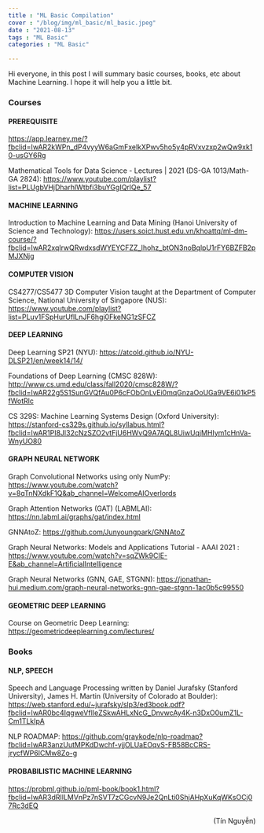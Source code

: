 ```yaml
---
title : "ML Basic Compilation"
cover : "/blog/img/ml_basic/ml_basic.jpeg"
date : "2021-08-13"
tags : "ML Basic"
categories : "ML Basic"

---
```


Hi everyone, in this post I will summary basic courses, books, etc about Machine Learning. I hope it will help you a little bit.<br/>


### Courses
#### PREREQUISITE
https://app.learney.me/?fbclid=IwAR2kWPn_dP4vyyW6aGmFxelkXPwv5ho5y4pRVxvzxp2wQw9xk10-usGY6Rg

Mathematical Tools for Data Science - Lectures | 2021 (DS-GA 1013/Math-GA 2824): https://www.youtube.com/playlist?list=PLUgbVHjDharhlWtbfi3buYGgIQrlQe_57

#### MACHINE LEARNING
Introduction to Machine Learning and Data Mining (Hanoi University of Science and Technology): https://users.soict.hust.edu.vn/khoattq/ml-dm-course/?fbclid=IwAR2xqlrwQRwdxsdWYEYCFZZ_lhohz_btON3noBqlpU1rFY6BZFB2pMJXNjg 

#### COMPUTER VISION
CS4277/CS5477 3D Computer Vision taught at the Department of Computer Science, National University of Singapore (NUS): https://www.youtube.com/playlist?list=PLuv1FSpHurUflLnJF6hgi0FkeNG1zSFCZ

#### DEEP LEARNING
Deep Learning SP21 (NYU):
https://atcold.github.io/NYU-DLSP21/en/week14/14/

Foundations of Deep Learning (CMSC 828W): 
http://www.cs.umd.edu/class/fall2020/cmsc828W/?fbclid=IwAR22g5S1SunGVQfAu0P6cFObOnLvEi0mqGnzaOoUGa9VE6i01kP5fWotRlc

CS 329S: Machine Learning Systems Design (Oxford University):
https://stanford-cs329s.github.io/syllabus.html?fbclid=IwAR1PI8Jl32cNzSZO2vtFjU6HWvQ9A7AQL8UiwUqjMHIym1cHnVa-WnyUO80

#### GRAPH NEURAL NETWORK
Graph Convolutional Networks using only NumPy: https://www.youtube.com/watch?v=8qTnNXdkF1Q&ab_channel=WelcomeAIOverlords

Graph Attention Networks (GAT) (LABMLAI): https://nn.labml.ai/graphs/gat/index.html

GNNAtoZ: https://github.com/Junyoungpark/GNNAtoZ

Graph Neural Networks: Models and Applications Tutorial - AAAI 2021 : https://www.youtube.com/watch?v=sqZWk9CIE-E&ab_channel=ArtificialIntelligence

Graph Neural Networks (GNN, GAE, STGNN): https://jonathan-hui.medium.com/graph-neural-networks-gnn-gae-stgnn-1ac0b5c99550

#### GEOMETRIC DEEP LEARNING
Course on Geometric Deep Learning: https://geometricdeeplearning.com/lectures/


### Books
#### NLP, SPEECH
Speech and Language Processing written by Daniel Jurafsky (Stanford University), James H. Martin (University of Colorado at Boulder): https://web.stanford.edu/~jurafsky/slp3/ed3book.pdf?fbclid=IwAR0bc4IqgweVflIeZSkwAHLxNcG_DnvwcAy4K-n3DxO0umZ1L-Cm1TLkIpA

NLP ROADMAP: https://github.com/graykode/nlp-roadmap?fbclid=IwAR3anzUutMPKdDwchf-vjjOLUaEOqvS-FB58BcCRS-jrycfWP6ICMw8Zo-g

#### PROBABILISTIC MACHINE LEARNING
https://probml.github.io/pml-book/book1.html?fbclid=IwAR3dRIlLMVnPz7nSVT7zCGcvN9Je2QnLti0ShjAHpXuKqWKsOCj07Rc3dEQ

<div style="text-align: right"> (Tín Nguyễn) </div>

